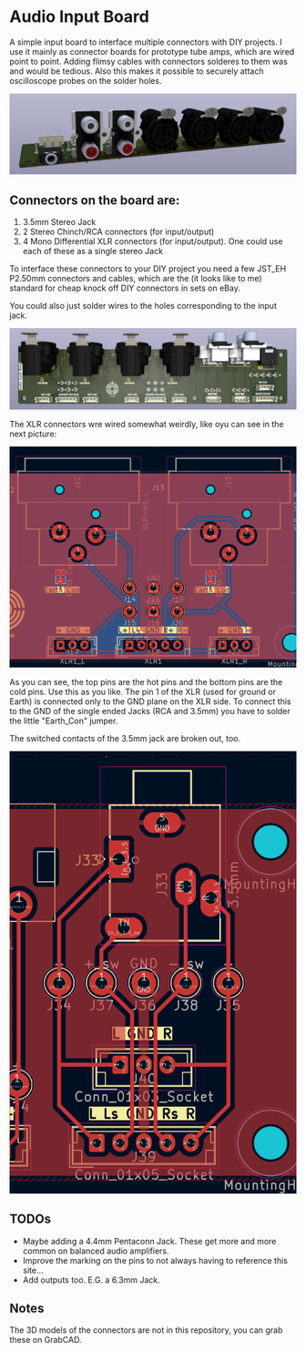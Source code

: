 # Audio Input Board

A simple input board to interface multiple connectors with DIY projects. I use it mainly as connector boards for prototype tube amps, which are wired point to point. Adding flimsy cables with connectors solderes to them was and would be tedious. 
Also this makes it possible to securely attach oscilloscope probes on the solder holes.

![3D Model of Input Board](./Docs/3d-model-front.png)

## Connectors on the board are:
1. 3.5mm Stereo Jack
2. 2 Stereo Chinch/RCA connectors (for input/output)
3. 4 Mono Differential XLR connectors (for input/output). One could use each of these as a single stereo Jack 

To interface these connectors to your DIY project you need a few JST_EH P2.50mm connectors and cables, which are the (it looks like to me) standard for cheap knock off DIY connectors in sets on eBay. 

You could also just solder wires to the holes corresponding to the input jack.

![3D Model of Input Board](./Docs/3d-model-top.png)

The XLR connectors wre wired somewhat weirdly, like oyu can see in the next picture:

![XLR connections](./Docs/XLR%20Input%20wiring.png)

As you can see, the top pins are the hot pins and the bottom pins are the cold pins. Use this as you like. The pin 1 of the XLR (used for ground or Earth) is connected only to the GND plane on the XLR side. To connect this to the GND of the single ended Jacks (RCA and 3.5mm) you have to solder the little "Earth_Con" jumper. 

The switched contacts of the 3.5mm jack are broken out, too.

![Stereo Jack wiring](./Docs/Stereo%20Jack%20wiring.png)

## TODOs
- Maybe adding a 4.4mm Pentaconn Jack. These get more and more common on balanced audio amplifiers.
- Improve the marking on the pins to not always having to reference this site... 
- Add outputs too. E.G. a 6.3mm Jack.

## Notes

The 3D models of the connectors are not in this repository, you can grab these on GrabCAD.  
